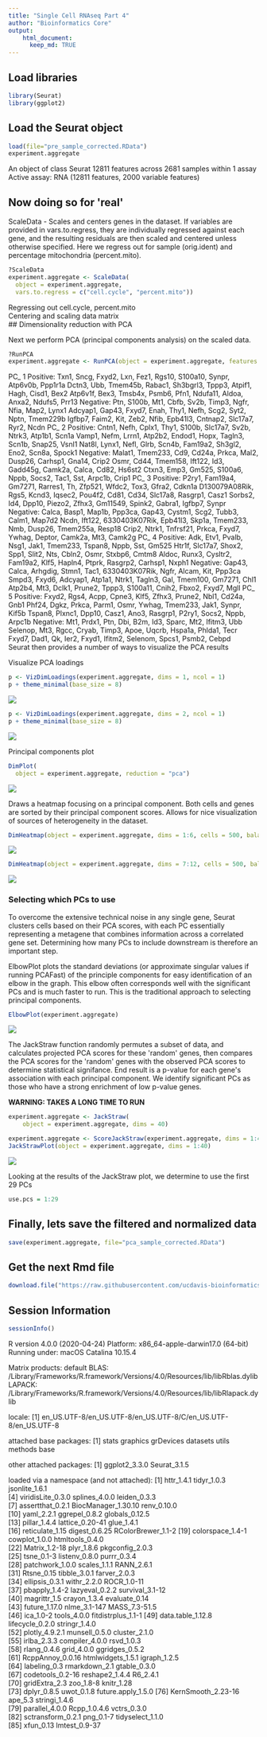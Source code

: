 ```yaml
---
title: "Single Cell RNAseq Part 4"
author: "Bioinformatics Core"
output:
    html_document:
      keep_md: TRUE
---
```


## Load libraries

```r
library(Seurat)
library(ggplot2)
```

## Load the Seurat object

```r
load(file="pre_sample_corrected.RData")
experiment.aggregate
```

<div class='r_output'> An object of class Seurat
 12811 features across 2681 samples within 1 assay
 Active assay: RNA (12811 features, 2000 variable features)
</div>

## Now doing so for 'real'

ScaleData - Scales and centers genes in the dataset. If variables are provided in vars.to.regress, they are individually regressed against each gene, and the resulting residuals are then scaled and centered unless otherwise specified. Here we regress out for sample (orig.ident) and percentage mitochondria (percent.mito).


```r
?ScaleData
experiment.aggregate <- ScaleData(
  object = experiment.aggregate,
  vars.to.regress = c("cell.cycle", "percent.mito"))
```

<div class='r_output'> Regressing out cell.cycle, percent.mito
</div>
<div class='r_output'> Centering and scaling data matrix
</div>
## Dimensionality reduction with PCA

Next we perform PCA (principal components analysis) on the scaled data.  


```r
?RunPCA
experiment.aggregate <- RunPCA(object = experiment.aggregate, features = VariableFeatures(object = experiment.aggregate))
```

<div class='r_output'> PC_ 1
 Positive:  Txn1, Sncg, Fxyd2, Lxn, Fez1, Rgs10, S100a10, Synpr, Atp6v0b, Ppp1r1a
 	   Dctn3, Ubb, Tmem45b, Rabac1, Sh3bgrl3, Tppp3, Atpif1, Hagh, Cisd1, Bex2
 	   Atp6v1f, Bex3, Tmsb4x, Psmb6, Pfn1, Ndufa11, Aldoa, Anxa2, Ndufs5, Prr13
 Negative:  Ptn, S100b, Mt1, Cbfb, Sv2b, Timp3, Ngfr, Nfia, Map2, Lynx1
 	   Adcyap1, Gap43, Fxyd7, Enah, Thy1, Nefh, Scg2, Syt2, Nptn, Tmem229b
 	   Igfbp7, Faim2, Kit, Zeb2, Nfib, Epb41l3, Cntnap2, Slc17a7, Ryr2, Ncdn
 PC_ 2
 Positive:  Cntn1, Nefh, Cplx1, Thy1, S100b, Slc17a7, Sv2b, Ntrk3, Atp1b1, Scn1a
 	   Vamp1, Nefm, Lrrn1, Atp2b2, Endod1, Hopx, Tagln3, Scn1b, Snap25, Vsnl1
 	   Nat8l, Lynx1, Nefl, Glrb, Scn4b, Fam19a2, Sh3gl2, Eno2, Scn8a, Spock1
 Negative:  Malat1, Tmem233, Cd9, Cd24a, Prkca, Mal2, Dusp26, Carhsp1, Gna14, Crip2
 	   Osmr, Cd44, Tmem158, Ift122, Id3, Gadd45g, Camk2a, Calca, Cd82, Hs6st2
 	   Ctxn3, Emp3, Gm525, S100a6, Nppb, Socs2, Tac1, Sst, Arpc1b, Crip1
 PC_ 3
 Positive:  P2ry1, Fam19a4, Gm7271, Rarres1, Th, Zfp521, Wfdc2, Tox3, Gfra2, Cdkn1a
 	   D130079A08Rik, Rgs5, Kcnd3, Iqsec2, Pou4f2, Cd81, Cd34, Slc17a8, Rasgrp1, Casz1
 	   Sorbs2, Id4, Dpp10, Piezo2, Zfhx3, Gm11549, Spink2, Gabra1, Igfbp7, Synpr
 Negative:  Calca, Basp1, Map1b, Ppp3ca, Gap43, Cystm1, Scg2, Tubb3, Calm1, Map7d2
 	   Ncdn, Ift122, 6330403K07Rik, Epb41l3, Skp1a, Tmem233, Nmb, Dusp26, Tmem255a, Resp18
 	   Crip2, Ntrk1, Tnfrsf21, Prkca, Fxyd7, Ywhag, Deptor, Camk2a, Mt3, Camk2g
 PC_ 4
 Positive:  Adk, Etv1, Pvalb, Nsg1, Jak1, Tmem233, Tspan8, Nppb, Sst, Gm525
 	   Htr1f, Slc17a7, Shox2, Spp1, Slit2, Nts, Cbln2, Osmr, Stxbp6, Cmtm8
 	   Aldoc, Runx3, Cysltr2, Fam19a2, Klf5, Hapln4, Ptprk, Rasgrp2, Carhsp1, Nxph1
 Negative:  Gap43, Calca, Arhgdig, Stmn1, Tac1, 6330403K07Rik, Ngfr, Alcam, Kit, Ppp3ca
 	   Smpd3, Fxyd6, Adcyap1, Atp1a1, Ntrk1, Tagln3, Gal, Tmem100, Gm7271, Chl1
 	   Atp2b4, Mt3, Dclk1, Prune2, Tppp3, S100a11, Cnih2, Fbxo2, Fxyd7, Mgll
 PC_ 5
 Positive:  Fxyd2, Rgs4, Acpp, Cpne3, Klf5, Zfhx3, Prune2, Nbl1, Cd24a, Gnb1
 	   Phf24, Dgkz, Prkca, Parm1, Osmr, Ywhag, Tmem233, Jak1, Synpr, Kif5b
 	   Tspan8, Plxnc1, Dpp10, Casz1, Ano3, Rasgrp1, P2ry1, Socs2, Nppb, Arpc1b
 Negative:  Mt1, Prdx1, Ptn, Dbi, B2m, Id3, Sparc, Mt2, Ifitm3, Ubb
 	   Selenop, Mt3, Rgcc, Cryab, Timp3, Apoe, Uqcrb, Hspa1a, Phlda1, Tecr
 	   Fxyd7, Dad1, Qk, Ier2, Fxyd1, Ifitm2, Selenom, Spcs1, Psmb2, Cebpd
</div>
Seurat then provides a number of ways to visualize the PCA results

Visualize PCA loadings

```r
p <- VizDimLoadings(experiment.aggregate, dims = 1, ncol = 1)
p + theme_minimal(base_size = 8)
```

![](scRNA_Workshop-PART4_files/figure-html/unnamed-chunk-5-1.png)<!-- -->

```r
p <- VizDimLoadings(experiment.aggregate, dims = 2, ncol = 1)
p + theme_minimal(base_size = 8)
```

![](scRNA_Workshop-PART4_files/figure-html/unnamed-chunk-5-2.png)<!-- -->

Principal components plot

```r
DimPlot(
  object = experiment.aggregate, reduction = "pca")
```

![](scRNA_Workshop-PART4_files/figure-html/unnamed-chunk-6-1.png)<!-- -->

Draws a heatmap focusing on a principal component. Both cells and genes are sorted by their principal component scores. Allows for nice visualization of sources of heterogeneity in the dataset.


```r
DimHeatmap(object = experiment.aggregate, dims = 1:6, cells = 500, balanced = TRUE)
```

![](scRNA_Workshop-PART4_files/figure-html/unnamed-chunk-7-1.png)<!-- -->

```r
DimHeatmap(object = experiment.aggregate, dims = 7:12, cells = 500, balanced = TRUE)
```

![](scRNA_Workshop-PART4_files/figure-html/unnamed-chunk-7-2.png)<!-- -->

### Selecting which PCs to use
To overcome the extensive technical noise in any single gene, Seurat clusters cells based on their PCA scores, with each PC essentially representing a metagene that combines information across a correlated gene set. Determining how many PCs to include downstream is therefore an important step.

ElbowPlot plots the standard deviations (or approximate singular values if running PCAFast) of the principle components for easy identification of an elbow in the graph. This elbow often corresponds well with the significant PCs and is much faster to run.  This is the traditional approach to selecting principal components.


```r
ElbowPlot(experiment.aggregate)
```

![](scRNA_Workshop-PART4_files/figure-html/unnamed-chunk-8-1.png)<!-- -->

The JackStraw function randomly permutes a subset of data, and calculates projected PCA scores for these 'random' genes, then compares the PCA scores for the 'random' genes with the observed PCA scores to determine statistical signifance. End result is a p-value for each gene's association with each principal component. We identify significant PCs as those who have a strong enrichment of low p-value genes.

__WARNING: TAKES A LONG TIME TO RUN__

```r
experiment.aggregate <- JackStraw(
    object = experiment.aggregate, dims = 40)
```


```r
experiment.aggregate <- ScoreJackStraw(experiment.aggregate, dims = 1:40)
JackStrawPlot(object = experiment.aggregate, dims = 1:40)
```

![](scRNA_Workshop-PART4_files/figure-html/unnamed-chunk-10-1.png)<!-- -->

Looking at the results of the JackStraw plot, we determine to use the first 29 PCs

```r
use.pcs = 1:29
```

## Finally, lets save the filtered and normalized data

```r
save(experiment.aggregate, file="pca_sample_corrected.RData")
```

## Get the next Rmd file

```r
download.file("https://raw.githubusercontent.com/ucdavis-bioinformatics-training/2020-August-intro-scRNAseq/master/data_analysis/scRNA_Workshop-PART5.Rmd", "scRNA_Workshop-PART5.Rmd")
```

## Session Information

```r
sessionInfo()
```

<div class='r_output'> R version 4.0.0 (2020-04-24)
 Platform: x86_64-apple-darwin17.0 (64-bit)
 Running under: macOS Catalina 10.15.4

 Matrix products: default
 BLAS:   /Library/Frameworks/R.framework/Versions/4.0/Resources/lib/libRblas.dylib
 LAPACK: /Library/Frameworks/R.framework/Versions/4.0/Resources/lib/libRlapack.dylib

 locale:
 [1] en_US.UTF-8/en_US.UTF-8/en_US.UTF-8/C/en_US.UTF-8/en_US.UTF-8

 attached base packages:
 [1] stats     graphics  grDevices datasets  utils     methods   base     

 other attached packages:
 [1] ggplot2_3.3.0 Seurat_3.1.5

 loaded via a namespace (and not attached):
  [1] httr_1.4.1          tidyr_1.0.3         jsonlite_1.6.1     
  [4] viridisLite_0.3.0   splines_4.0.0       leiden_0.3.3       
  [7] assertthat_0.2.1    BiocManager_1.30.10 renv_0.10.0        
 [10] yaml_2.2.1          ggrepel_0.8.2       globals_0.12.5     
 [13] pillar_1.4.4        lattice_0.20-41     glue_1.4.1         
 [16] reticulate_1.15     digest_0.6.25       RColorBrewer_1.1-2
 [19] colorspace_1.4-1    cowplot_1.0.0       htmltools_0.4.0    
 [22] Matrix_1.2-18       plyr_1.8.6          pkgconfig_2.0.3    
 [25] tsne_0.1-3          listenv_0.8.0       purrr_0.3.4        
 [28] patchwork_1.0.0     scales_1.1.1        RANN_2.6.1         
 [31] Rtsne_0.15          tibble_3.0.1        farver_2.0.3       
 [34] ellipsis_0.3.1      withr_2.2.0         ROCR_1.0-11        
 [37] pbapply_1.4-2       lazyeval_0.2.2      survival_3.1-12    
 [40] magrittr_1.5        crayon_1.3.4        evaluate_0.14      
 [43] future_1.17.0       nlme_3.1-147        MASS_7.3-51.5      
 [46] ica_1.0-2           tools_4.0.0         fitdistrplus_1.1-1
 [49] data.table_1.12.8   lifecycle_0.2.0     stringr_1.4.0      
 [52] plotly_4.9.2.1      munsell_0.5.0       cluster_2.1.0      
 [55] irlba_2.3.3         compiler_4.0.0      rsvd_1.0.3         
 [58] rlang_0.4.6         grid_4.0.0          ggridges_0.5.2     
 [61] RcppAnnoy_0.0.16    htmlwidgets_1.5.1   igraph_1.2.5       
 [64] labeling_0.3        rmarkdown_2.1       gtable_0.3.0       
 [67] codetools_0.2-16    reshape2_1.4.4      R6_2.4.1           
 [70] gridExtra_2.3       zoo_1.8-8           knitr_1.28         
 [73] dplyr_0.8.5         uwot_0.1.8          future.apply_1.5.0
 [76] KernSmooth_2.23-16  ape_5.3             stringi_1.4.6      
 [79] parallel_4.0.0      Rcpp_1.0.4.6        vctrs_0.3.0        
 [82] sctransform_0.2.1   png_0.1-7           tidyselect_1.1.0   
 [85] xfun_0.13           lmtest_0.9-37
</div>

